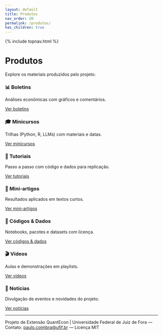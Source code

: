 ```yaml
---
layout: default
title: Produtos
nav_order: 20
permalink: /produtos/
has_children: true
---
```


{% include topnav.html %}

# Produtos

Explore os materiais produzidos pelo projeto:

<div class="qe-cards">
  <div class="qe-card">
    <h3>📊 Boletins</h3>
    <p>Análises econômicas com gráficos e comentários.</p>
    <p><a class="btn" href="{{ '/produtos/boletins/' | relative_url }}">Ver boletins</a></p>
  </div>

  <div class="qe-card">
    <h3>🎓 Minicursos</h3>
    <p>Trilhas (Python, R, LLMs) com materiais e datas.</p>
    <p><a class="btn" href="{{ '/produtos/minicursos/' | relative_url }}">Ver minicursos</a></p>
  </div>

  <div class="qe-card">
    <h3>🧪 Tutoriais</h3>
    <p>Passo a passo com código e dados para replicação.</p>
    <p><a class="btn" href="{{ '/produtos/tutoriais/' | relative_url }}">Ver tutoriais</a></p>
  </div>

  <div class="qe-card">
    <h3>📝 Mini-artigos</h3>
    <p>Resultados aplicados em textos curtos.</p>
    <p><a class="btn" href="{{ '/produtos/miniartigos/' | relative_url }}">Ver mini-artigos</a></p>
  </div>

  <div class="qe-card">
    <h3>💾 Códigos & Dados</h3>
    <p>Notebooks, pacotes e datasets com licença.</p>
    <p><a class="btn" href="{{ '/produtos/codigos-e-dados/' | relative_url }}">Ver códigos & dados</a></p>
  </div>

  <div class="qe-card">
    <h3>🎬 Vídeos</h3>
    <p>Aulas e demonstrações em playlists.</p>
    <p><a class="btn" href="{{ '/produtos/videos/' | relative_url }}">Ver vídeos</a></p>
  </div>

  <div class="qe-card">
    <h3>📰 Notícias</h3>
    <p>Divulgação de eventos e novidades do projeto.</p>
    <p><a class="btn" href="{{ '/produtos/noticias/' | relative_url }}">Ver notícias</a></p>
  </div>
</div>

---

<p class="qe-footer">
  Projeto de Extensão QuantEcon | Universidade Federal de Juiz de Fora — 
  Contato: <a href="mailto:paulo.coimbra@ufjf.br">paulo.coimbra@ufjf.br</a> — Licença MIT
</p>
